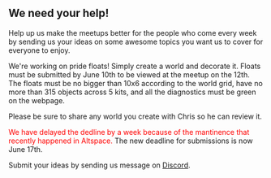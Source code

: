 <h2 id='help_us'>We need your help!</h2>
<p>Help up us make the meetups better for the people who come every week by sending us your ideas on some awesome topics you want us to cover for everyone to enjoy.</p>
<p>We're working on pride floats! Simply create a world and decorate it. Floats must be submitted by June 10th to be viewed at the meetup on the 12th. The floats must be no bigger than 10x6 according to the world grid, have no more than 315 objects across 5 kits, and all the diagnostics must be green on the webpage.</p>
<p>Please be sure to share any world you create with Chris so he can review it.</p>
<p><span style="color:#ff0000;">We have delayed the dedline by a week because of the mantinence that recently happened in Altspace.</span> The new deadline for submissions is now June 17th.</p>
<p>Submit your ideas by sending us message on <a href="https://discord.me/vrlgbtq" target="_blank">Discord</a>.</p>